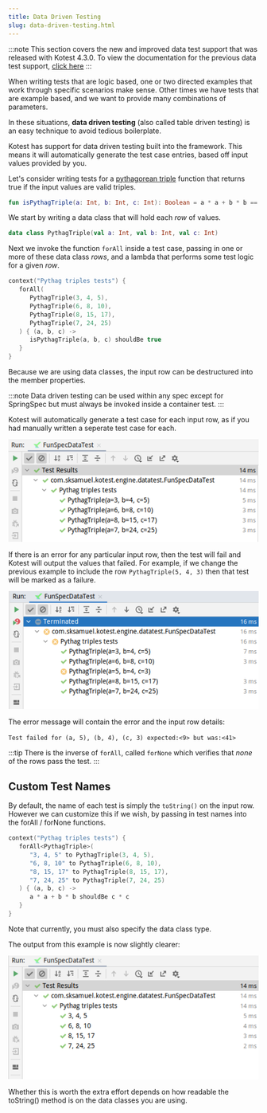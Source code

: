 ```yaml
---
title: Data Driven Testing
slug: data-driven-testing.html
---
```



:::note
This section covers the new and improved data test support that was released with Kotest 4.3.0. To view the
documentation for the previous data test support, [click here](data_driven_testing_4.2.0.md)
:::

When writing tests that are logic based, one or two directed examples that work through specific scenarios make sense.
Other times we have tests that are example based, and we want to provide many combinations of parameters.

In these situations, **data driven testing** (also called table driven testing) is an easy technique to avoid tedious
boilerplate.

Kotest has support for data driven testing built into the framework. This means it will automatically generate the test
case entries, based off input values provided by you.

Let's consider writing tests for a [pythagorean triple](https://en.wikipedia.org/wiki/Pythagorean_triple) function that
returns true if the input values are valid triples.

```kotlin
fun isPythagTriple(a: Int, b: Int, c: Int): Boolean = a * a + b * b == c * c
```

We start by writing a data class that will hold each _row_ of values.

```kotlin
data class PythagTriple(val a: Int, val b: Int, val c: Int)
```

Next we invoke the function `forAll` inside a test case, passing in one or more of these data class _rows_, and a lambda
that performs some test logic for a given _row_.

```kotlin
context("Pythag triples tests") {
   forAll(
      PythagTriple(3, 4, 5),
      PythagTriple(6, 8, 10),
      PythagTriple(8, 15, 17),
      PythagTriple(7, 24, 25)
   ) { (a, b, c) ->
      isPythagTriple(a, b, c) shouldBe true
   }
}
```

Because we are using data classes, the input row can be destructured into the member properties.

:::note
Data driven testing can be used within any spec except for SpringSpec but must always be invoked inside a container test.
:::

Kotest will automatically generate a test case for each input row, as if you had manually written a seperate test case
for each.

![data test example output](../images/datatest1.png)

If there is an error for any particular input row, then the test will fail and Kotest will output the values that
failed. For example, if we change the previous example to include the row `PythagTriple(5, 4, 3)`
then that test will be marked as a failure.

![data test example output](../images/datatest2.png)

The error message will contain the error and the input row details:

`Test failed for (a, 5), (b, 4), (c, 3) expected:<9> but was:<41>`

:::tip
There is the inverse of `forAll`, called `forNone` which verifies that _none_ of the rows pass the test.
:::

## Custom Test Names

By default, the name of each test is simply the `toString()` on the input row. However we can customize this if we wish,
by passing in test names into the forAll / forNone functions.

```kotlin
context("Pythag triples tests") {
   forAll<PythagTriple>(
      "3, 4, 5" to PythagTriple(3, 4, 5),
      "6, 8, 10" to PythagTriple(6, 8, 10),
      "8, 15, 17" to PythagTriple(8, 15, 17),
      "7, 24, 25" to PythagTriple(7, 24, 25)
   ) { (a, b, c) ->
      a * a + b * b shouldBe c * c
   }
}
```

Note that currently, you must also specify the data class type.

The output from this example is now slightly clearer:

![data test example output](../images/datatest3.png)

Whether this is worth the extra effort depends on how readable the toString() method is on the data classes you are
using.
